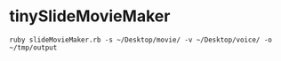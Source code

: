 # tinySlideMovieMaker

```
ruby slideMovieMaker.rb -s ~/Desktop/movie/ -v ~/Desktop/voice/ -o ~/tmp/output
```